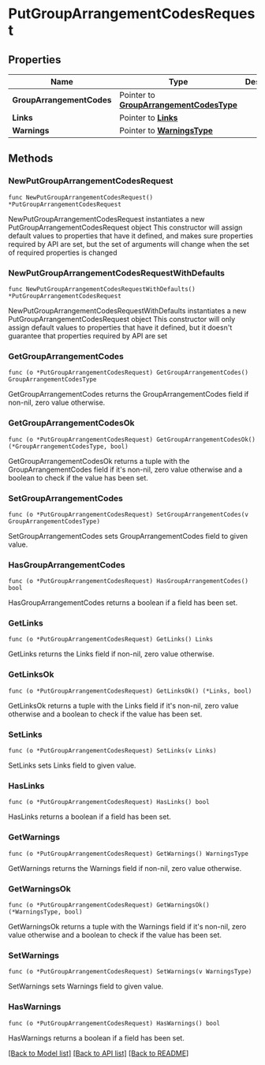 # PutGroupArrangementCodesRequest

## Properties

Name | Type | Description | Notes
------------ | ------------- | ------------- | -------------
**GroupArrangementCodes** | Pointer to [**GroupArrangementCodesType**](GroupArrangementCodesType.md) |  | [optional] 
**Links** | Pointer to [**Links**](Links.md) |  | [optional] 
**Warnings** | Pointer to [**WarningsType**](WarningsType.md) |  | [optional] 

## Methods

### NewPutGroupArrangementCodesRequest

`func NewPutGroupArrangementCodesRequest() *PutGroupArrangementCodesRequest`

NewPutGroupArrangementCodesRequest instantiates a new PutGroupArrangementCodesRequest object
This constructor will assign default values to properties that have it defined,
and makes sure properties required by API are set, but the set of arguments
will change when the set of required properties is changed

### NewPutGroupArrangementCodesRequestWithDefaults

`func NewPutGroupArrangementCodesRequestWithDefaults() *PutGroupArrangementCodesRequest`

NewPutGroupArrangementCodesRequestWithDefaults instantiates a new PutGroupArrangementCodesRequest object
This constructor will only assign default values to properties that have it defined,
but it doesn't guarantee that properties required by API are set

### GetGroupArrangementCodes

`func (o *PutGroupArrangementCodesRequest) GetGroupArrangementCodes() GroupArrangementCodesType`

GetGroupArrangementCodes returns the GroupArrangementCodes field if non-nil, zero value otherwise.

### GetGroupArrangementCodesOk

`func (o *PutGroupArrangementCodesRequest) GetGroupArrangementCodesOk() (*GroupArrangementCodesType, bool)`

GetGroupArrangementCodesOk returns a tuple with the GroupArrangementCodes field if it's non-nil, zero value otherwise
and a boolean to check if the value has been set.

### SetGroupArrangementCodes

`func (o *PutGroupArrangementCodesRequest) SetGroupArrangementCodes(v GroupArrangementCodesType)`

SetGroupArrangementCodes sets GroupArrangementCodes field to given value.

### HasGroupArrangementCodes

`func (o *PutGroupArrangementCodesRequest) HasGroupArrangementCodes() bool`

HasGroupArrangementCodes returns a boolean if a field has been set.

### GetLinks

`func (o *PutGroupArrangementCodesRequest) GetLinks() Links`

GetLinks returns the Links field if non-nil, zero value otherwise.

### GetLinksOk

`func (o *PutGroupArrangementCodesRequest) GetLinksOk() (*Links, bool)`

GetLinksOk returns a tuple with the Links field if it's non-nil, zero value otherwise
and a boolean to check if the value has been set.

### SetLinks

`func (o *PutGroupArrangementCodesRequest) SetLinks(v Links)`

SetLinks sets Links field to given value.

### HasLinks

`func (o *PutGroupArrangementCodesRequest) HasLinks() bool`

HasLinks returns a boolean if a field has been set.

### GetWarnings

`func (o *PutGroupArrangementCodesRequest) GetWarnings() WarningsType`

GetWarnings returns the Warnings field if non-nil, zero value otherwise.

### GetWarningsOk

`func (o *PutGroupArrangementCodesRequest) GetWarningsOk() (*WarningsType, bool)`

GetWarningsOk returns a tuple with the Warnings field if it's non-nil, zero value otherwise
and a boolean to check if the value has been set.

### SetWarnings

`func (o *PutGroupArrangementCodesRequest) SetWarnings(v WarningsType)`

SetWarnings sets Warnings field to given value.

### HasWarnings

`func (o *PutGroupArrangementCodesRequest) HasWarnings() bool`

HasWarnings returns a boolean if a field has been set.


[[Back to Model list]](../README.md#documentation-for-models) [[Back to API list]](../README.md#documentation-for-api-endpoints) [[Back to README]](../README.md)


